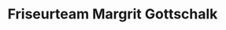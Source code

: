 ---
title: "Friseurteam Margrit Gottschalk"
url: /goettingen/friseurteam-margrit-gottschalk/
shop: Friseur
---